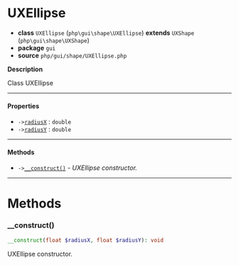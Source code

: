 # UXEllipse

- **class** `UXEllipse` (`php\gui\shape\UXEllipse`) **extends** `UXShape` (`php\gui\shape\UXShape`)
- **package** `gui`
- **source** `php/gui/shape/UXEllipse.php`

**Description**

Class UXEllipse

---

#### Properties

- `->`[`radiusX`](#prop-radiusx) : `double`
- `->`[`radiusY`](#prop-radiusy) : `double`

---

#### Methods

- `->`[`__construct()`](#method-__construct) - _UXEllipse constructor._

---
# Methods

<a name="method-__construct"></a>

### __construct()
```php
__construct(float $radiusX, float $radiusY): void
```
UXEllipse constructor.